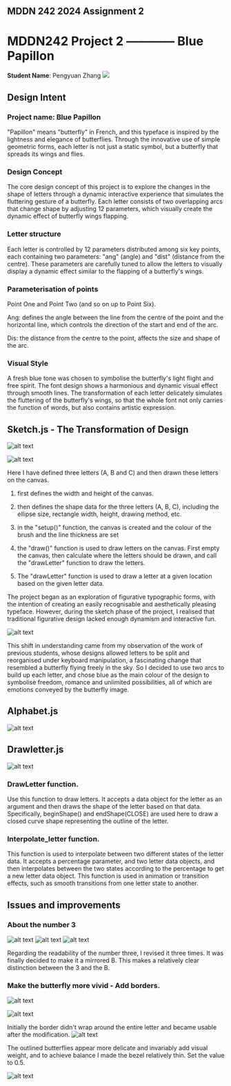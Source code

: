 ## MDDN 242 2024 Assignment 2
# MDDN242 Project 2  ————  Blue Papillon
**Student Name**: Pengyuan Zhang
![ ](image-10.png)

## Design Intent
### Project name: Blue Papillon
"Papillon" means "butterfly" in French, and this typeface is inspired by the lightness and elegance of butterflies. Through the innovative use of simple geometric forms, each letter is not just a static symbol, but a butterfly that spreads its wings and flies.
### Design Concept
The core design concept of this project is to explore the changes in the shape of letters through a dynamic interactive experience that simulates the fluttering gesture of a butterfly. Each letter consists of two overlapping arcs that change shape by adjusting 12 parameters, which visually create the dynamic effect of butterfly wings flapping.

### Letter structure

Each letter is controlled by 12 parameters distributed among six key points, each containing two parameters: "ang" (angle) and "dist" (distance from the centre). These parameters are carefully tuned to allow the letters to visually display a dynamic effect similar to the flapping of a butterfly's wings.

### Parameterisation of points

Point One and Point Two  (and so on up to Point Six).

Ang: defines the angle between the line from the centre of the point and the horizontal line, which controls the direction of the start and end of the arc.

Dis: the distance from the centre to the point, affects the size and shape of the arc.


### Visual Style
A fresh blue tone was chosen to symbolise the butterfly's light flight and free spirit. The font design shows a harmonious and dynamic visual effect through smooth lines. The transformation of each letter delicately simulates the fluttering of the butterfly's wings, so that the whole font not only carries the function of words, but also contains artistic expression.

## Sketch.js - The Transformation of Design

![alt text](<first sketch-1.png>)

![alt text](Sketch-1.png)

Here I have defined three letters (A, B and C) and then drawn these letters on the canvas.

1. first defines the width and height of the canvas.

2. then defines the shape data for the three letters (A, B, C), including the ellipse size, rectangle width, height, drawing method, etc.

3. in the "setup()" function, the canvas is created and the colour of the brush and the line thickness are set

4. the "draw()" function is used to draw letters on the canvas. First empty the canvas, then calculate where the letters should be drawn, and call the "drawLetter" function to draw the letters.

5. The "drawLetter" function is used to draw a letter at a given location based on the given letter data.

The project began as an exploration of figurative typographic forms, with the intention of creating an easily recognisable and aesthetically pleasing typeface. However, during the sketch phase of the project, I realised that traditional figurative design lacked enough dynamism and interactive fun.

![alt text](image.png)

This shift in understanding came from my observation of the work of previous students, whose designs allowed letters to be split and reorganised under keyboard manipulation, a fascinating change that resembled a butterfly flying freely in the sky. So I decided to use two arcs to build up each letter, and chose blue as the main colour of the design to symbolise freedom, romance and unlimited possibilities, all of which are emotions conveyed by the butterfly image.

## Alphabet.js
![alt text](image-2.png)

## Drawletter.js 

![alt text](image-1.png)

 ### DrawLetter function.  

 Use this function to draw letters. It accepts a data object for the letter as an argument and then draws the shape of the letter based on that data. Specifically, beginShape() and endShape(CLOSE) are used here to draw a closed curve shape representing the outline of the letter.

### Interpolate_letter function.   

This function is used to interpolate between two different states of the letter data. It accepts a percentage parameter, and two letter data objects, and then interpolates between the two states according to the percentage to get a new letter data object. This function is used in animation or transition effects, such as smooth transitions from one letter state to another.



## Issues and improvements

### About the number 3

![alt text](image-3.png)  ![alt text](image-4.png) ![alt text](image-5.png)


Regarding the readability of the number three, I revised it three times. It was finally decided to make it a mirrored B. This makes a relatively clear distinction between the 3 and the B.

### Make the butterfly more vivid - Add borders.

![alt text](image-6.png)


![alt text](image-8.png)

Initially the border didn't wrap around the entire letter and became usable after the modification.
![alt text](image-9.png)

The outlined butterflies appear more delicate and invariably add visual weight, and to achieve balance I made the bezel relatively thin. Set the value to 0.5.

![alt text](image-7.png)

